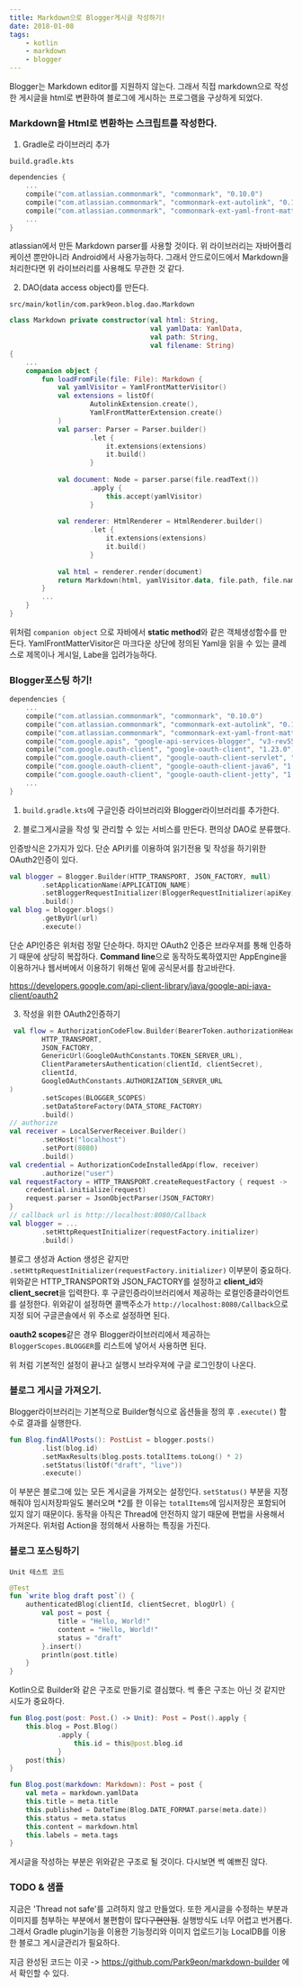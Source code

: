 ```yaml
---
title: Markdown으로 Blogger게시글 작성하기!
date: 2018-01-08
tags:
    - kotlin
    - markdown
    - blogger
---
```


Blogger는 Markdown editor를 지원하지 않는다. 그래서 직접 markdown으로 작성한 게시글을
html로 변환하여 블로그에 게시하는 프로그램을 구상하게 되었다.

<!-- more -->

### Markdown을 Html로 변환하는 스크립트를 작성한다.

1. Gradle로 라이브러리 추가

`build.gradle.kts`

```kotlin
dependencies {
    ...
    compile("com.atlassian.commonmark", "commonmark", "0.10.0")
    compile("com.atlassian.commonmark", "commonmark-ext-autolink", "0.10.0")
    compile("com.atlassian.commonmark", "commonmark-ext-yaml-front-matter", "0.10.0")
    ...
}
```

atlassian에서 만든 Markdown parser를 사용할 것이다. 위 라이브러리는 자바어플리케이션 뿐만아니라 Android에서
사용가능하다. 그래서 안드로이드에서 Markdown을 처리한다면 위 라이브러리를 사용해도 무관한 것 같다.

2. DAO(data access object)를 만든다.

`src/main/kotlin/com.park9eon.blog.dao.Markdown`

```kotlin
class Markdown private constructor(val html: String,
                                   val yamlData: YamlData,
                                   val path: String,
                                   val filename: String)
{
    ...
    companion object {
        fun loadFromFile(file: File): Markdown {
            val yamlVisitor = YamlFrontMatterVisitor()
            val extensions = listOf(
                    AutolinkExtension.create(),
                    YamlFrontMatterExtension.create()
            )
            val parser: Parser = Parser.builder()
                    .let {
                        it.extensions(extensions)
                        it.build()
                    }
    
            val document: Node = parser.parse(file.readText())
                    .apply {
                        this.accept(yamlVisitor)
                    }
    
            val renderer: HtmlRenderer = HtmlRenderer.builder()
                    .let {
                        it.extensions(extensions)
                        it.build()
                    }
    
            val html = renderer.render(document)
            return Markdown(html, yamlVisitor.data, file.path, file.name)
        }
        ...
    }
}
```

위처럼 `companion object` 으로 자바에서 **static method**와 같은 객체생성함수를 만든다. 
YamlFrontMatterVisitor은 마크다운 상단에 정의된 Yaml을 읽을 수 있는 클레스로 제목이나 게시일, Labe을
입려가능하다.

### Blogger포스팅 하기!

```kotlin
dependencies {
    ...
    compile("com.atlassian.commonmark", "commonmark", "0.10.0")
    compile("com.atlassian.commonmark", "commonmark-ext-autolink", "0.10.0")
    compile("com.atlassian.commonmark", "commonmark-ext-yaml-front-matter", "0.10.0")
    compile("com.google.apis", "google-api-services-blogger", "v3-rev55-1.23.0")
    compile("com.google.oauth-client", "google-oauth-client", "1.23.0")
    compile("com.google.oauth-client", "google-oauth-client-servlet", "1.23.0")
    compile("com.google.oauth-client", "google-oauth-client-java6", "1.23.0")
    compile("com.google.oauth-client", "google-oauth-client-jetty", "1.23.0")
    ...
}
```

1. `build.gradle.kts`에 구글인증 라이브러리와 Blogger라이브러리를 추가한다.

2. 블로그게시글을 작성 및 관리할 수 있는 서비스를 만든다. 편의상 DAO로 분류했다.

인증방식은 2가지가 있다. 단순 API키를 이용하여 읽기전용 및 작성을 하기위한 OAuth2인증이 있다.

```kotlin
val blogger = Blogger.Builder(HTTP_TRANSPORT, JSON_FACTORY, null)
        .setApplicationName(APPLICATION_NAME)
        .setBloggerRequestInitializer(BloggerRequestInitializer(apiKey))
        .build()
val blog = blogger.blogs()
        .getByUrl(url)
        .execute()
```

단순 API인증은 위처럼 정말 단순하다. 하지만 OAuth2 인증은 브라우져를 통해 인증하기 때문에 상당히 복잡하다.
**Command line**으로 동작하도록하였지만 AppEngine을 이용하거나 웹서버에서 이용하기 위해선 밑에 공식문서를 참고바란다.

https://developers.google.com/api-client-library/java/google-api-java-client/oauth2

3. 작성을 위한 OAuth2인증하기

```kotlin
 val flow = AuthorizationCodeFlow.Builder(BearerToken.authorizationHeaderAccessMethod(),
        HTTP_TRANSPORT,
        JSON_FACTORY,
        GenericUrl(GoogleOAuthConstants.TOKEN_SERVER_URL),
        ClientParametersAuthentication(clientId, clientSecret),
        clientId,
        GoogleOAuthConstants.AUTHORIZATION_SERVER_URL
)
        .setScopes(BLOGGER_SCOPES)
        .setDataStoreFactory(DATA_STORE_FACTORY)
        .build()
// authorize
val receiver = LocalServerReceiver.Builder()
        .setHost("localhost")
        .setPort(8080)
        .build()
val credential = AuthorizationCodeInstalledApp(flow, receiver)
        .authorize("user")
val requestFactory = HTTP_TRANSPORT.createRequestFactory { request ->
    credential.initialize(request)
    request.parser = JsonObjectParser(JSON_FACTORY)
}
// callback url is http://localhost:8080/Callback
val blogger = ...
        .setHttpRequestInitializer(requestFactory.initializer)
        .build()
```

블로그 생성과 Action 생성은 같지만 `.setHttpRequestInitializer(requestFactory.initializer)` 이부분이 중요하다.
위와같은 HTTP_TRANSPORT와 JSON_FACTORY를 설정하고 **client_id**와 **client_secret**을 입력한다.
후 구글인증라이브러리에서 제공하는 로컬인증클라이언트를 설정한다. 위와같이 설정하면 콜백주소가 `http://localhost:8080/Callback`으로 지정
되어 구글콘솔에서 위 주소로 설정하면 된다.

**oauth2 scopes**같은 경우 Blogger라이브러리에서 제공하는 `BloggerScopes.BLOGGER`를 리스트에 넣어서 사용하면 된다.

위 처럼 기본적인 설정이 끝나고 실행시 브라우져에 구글 로그인창이 나온다.

### 블로그 게시글 가져오기.

Blogger라이브러리는 기본적으로 Builder형식으로 옵션들을 정의 후 `.execute()` 함수로 결과를 실행한다.

```kotlin
fun Blog.findAllPosts(): PostList = blogger.posts()
        .list(blog.id)
        .setMaxResults(blog.posts.totalItems.toLong() * 2)
        .setStatus(listOf("draft", "live"))
        .execute()
```

이 부분은 블로그에 있는 모든 게시글을 가져오는 설정인다. `setStatus()` 부분을 지정해줘야 임시저장파일도 불러오며 *2를 한 이유는 `totalItems`에
임시저장은 포함되어 있지 않기 때문이다. 동작을 아직은 Thread에 안전하지 않기 때문에 편법을 사용해서 가져온다.
위처럼 Action을 정의해서 사용하는 특징을 가진다.

### 블로그 포스팅하기

```Unit 테스트 코드```
```kotlin
@Test
fun `write blog draft post`() {
    authenticatedBlog(clientId, clientSecret, blogUrl) {
        val post = post {
            title = "Hello, World!"
            content = "Hello, World!"
            status = "draft"
        }.insert()
        println(post.title)
    }
}
```

Kotlin으로 Builder와 같은 구조로 만들기로 결심했다. 썩 좋은 구조는 아닌 것 같지만 시도가 중요하다.

```kotlin
fun Blog.post(post: Post.() -> Unit): Post = Post().apply {
    this.blog = Post.Blog()
            .apply {
                this.id = this@post.blog.id
            }
    post(this)
}

fun Blog.post(markdown: Markdown): Post = post {
    val meta = markdown.yamlData
    this.title = meta.title
    this.published = DateTime(Blog.DATE_FORMAT.parse(meta.date))
    this.status = meta.status
    this.content = markdown.html
    this.labels = meta.tags
}
```

게시글을 작성하는 부분은 위와같은 구조로 될 것이다. 다시보면 썩 예쁘진 않다.

### TODO & 샘플

지금은 'Thread not safe'를 고려하지 않고 만들었다. 또한 게시글을 수정하는 부분과 이미지를 첨부하는 부분에서
불편함이 많다<del>구현안됨</del>. 실행방식도 너무 어렵고 번거롭다. 그래서 Gradle plugin기능을 이용한 기능정리와 이미지 업로드기능
LocalDB를 이용한 블로그 게시글관리가 필요하다. 

지금 완성된 코드는 이곳 -> https://github.com/Park9eon/markdown-builder 에서 확인할 수 있다.